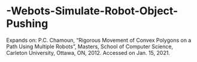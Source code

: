 # -Webots-Simulate-Robot-Object-Pushing

Expands on:
  P.C. Chamoun, “Rigorous Movement of Convex Polygons on a Path Using Multiple Robots”, Masters, School of Computer Science, Carleton University, Ottawa, ON, 2012. Accessed on Jan. 15, 2021.
